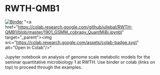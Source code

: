 # RWTH-QMB1

[![Binder](https://mybinder.org/badge_logo.svg)](https://mybinder.org/v2/gh/uliebal/RWTH-QMB1/master)
"<a href=\"https://colab.research.google.com/github/uliebal/RWTH-QMB1/blob/master/1901_GSMM_cobrapy_QuantMiBi.ipynb\" target=\"_parent\"><img src=\"https://colab.research.google.com/assets/colab-badge.svg\" alt=\"Open In Colab\"/></a>"

Jupyter notebook on analysis of genome scale metabolic models for the seminar quantitative microbiology 1 at RWTH. Use binder or colab (links on top) to proceed through the examples.
